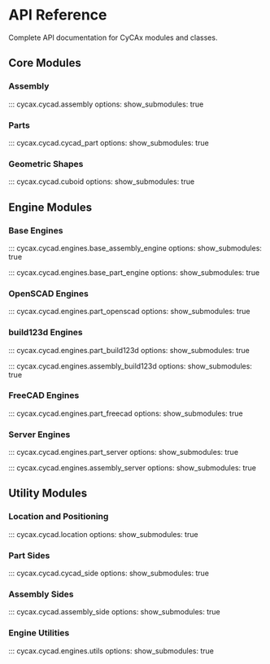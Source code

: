 <!--
SPDX-FileCopyrightText: 2025 Tsolo.io

SPDX-License-Identifier: Apache-2.0
-->

# API Reference

Complete API documentation for CyCAx modules and classes.

## Core Modules

### Assembly
::: cycax.cycad.assembly
    options:
      show_submodules: true

### Parts
::: cycax.cycad.cycad_part
    options:
      show_submodules: true

### Geometric Shapes  
::: cycax.cycad.cuboid
    options:
      show_submodules: true

## Engine Modules

### Base Engines
::: cycax.cycad.engines.base_assembly_engine
    options:
      show_submodules: true

::: cycax.cycad.engines.base_part_engine
    options:
      show_submodules: true

### OpenSCAD Engines
::: cycax.cycad.engines.part_openscad
    options:
      show_submodules: true

### build123d Engines  
::: cycax.cycad.engines.part_build123d
    options:
      show_submodules: true

::: cycax.cycad.engines.assembly_build123d
    options:
      show_submodules: true

### FreeCAD Engines
::: cycax.cycad.engines.part_freecad
    options:
      show_submodules: true

### Server Engines
::: cycax.cycad.engines.part_server
    options:
      show_submodules: true

::: cycax.cycad.engines.assembly_server
    options:
      show_submodules: true

## Utility Modules

### Location and Positioning
::: cycax.cycad.location
    options:
      show_submodules: true

### Part Sides
::: cycax.cycad.cycad_side
    options:
      show_submodules: true

### Assembly Sides
::: cycax.cycad.assembly_side
    options:
      show_submodules: true

### Engine Utilities
::: cycax.cycad.engines.utils
    options:
      show_submodules: true